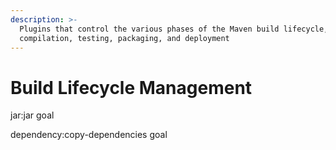 ```yaml
---
description: >-
  Plugins that control the various phases of the Maven build lifecycle, such as
  compilation, testing, packaging, and deployment
---
```


# Build Lifecycle Management

jar:jar goal

dependency:copy-dependencies goal
